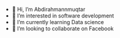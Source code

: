 - 👋 Hi, I’m Abdirahmannmuqtar
- 👀 I’m interested in software development 
- 🌱 I’m currently learning Data science 
- 💞️ I’m looking to collaborate on Facebook 

